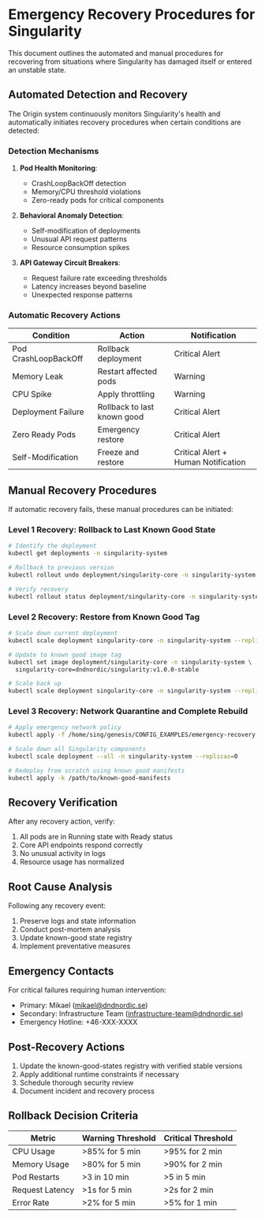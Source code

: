# Emergency Recovery Procedures for Singularity

This document outlines the automated and manual procedures for recovering from situations where Singularity has damaged itself or entered an unstable state.

## Automated Detection and Recovery

The Origin system continuously monitors Singularity's health and automatically initiates recovery procedures when certain conditions are detected:

### Detection Mechanisms

1. **Pod Health Monitoring**:
   - CrashLoopBackOff detection
   - Memory/CPU threshold violations
   - Zero-ready pods for critical components

2. **Behavioral Anomaly Detection**:
   - Self-modification of deployments
   - Unusual API request patterns
   - Resource consumption spikes

3. **API Gateway Circuit Breakers**:
   - Request failure rate exceeding thresholds
   - Latency increases beyond baseline
   - Unexpected response patterns

### Automatic Recovery Actions

| Condition | Action | Notification |
|-----------|--------|--------------|
| Pod CrashLoopBackOff | Rollback deployment | Critical Alert |
| Memory Leak | Restart affected pods | Warning |
| CPU Spike | Apply throttling | Warning |
| Deployment Failure | Rollback to last known good | Critical Alert |
| Zero Ready Pods | Emergency restore | Critical Alert |
| Self-Modification | Freeze and restore | Critical Alert + Human Notification |

## Manual Recovery Procedures

If automatic recovery fails, these manual procedures can be initiated:

### Level 1 Recovery: Rollback to Last Known Good State

```bash
# Identify the deployment
kubectl get deployments -n singularity-system

# Rollback to previous version
kubectl rollout undo deployment/singularity-core -n singularity-system

# Verify recovery
kubectl rollout status deployment/singularity-core -n singularity-system
```

### Level 2 Recovery: Restore from Known Good Tag

```bash
# Scale down current deployment
kubectl scale deployment singularity-core -n singularity-system --replicas=0

# Update to known good image tag
kubectl set image deployment/singularity-core -n singularity-system \
  singularity-core=dndnordic/singularity:v1.0.0-stable

# Scale back up
kubectl scale deployment singularity-core -n singularity-system --replicas=2
```

### Level 3 Recovery: Network Quarantine and Complete Rebuild

```bash
# Apply emergency network policy
kubectl apply -f /home/sing/genesis/CONFIG_EXAMPLES/emergency-recovery.yaml

# Scale down all Singularity components
kubectl scale deployment --all -n singularity-system --replicas=0

# Redeploy from scratch using known good manifests
kubectl apply -k /path/to/known-good-manifests
```

## Recovery Verification

After any recovery action, verify:

1. All pods are in Running state with Ready status
2. Core API endpoints respond correctly
3. No unusual activity in logs
4. Resource usage has normalized

## Root Cause Analysis

Following any recovery event:

1. Preserve logs and state information
2. Conduct post-mortem analysis
3. Update known-good state registry
4. Implement preventative measures

## Emergency Contacts

For critical failures requiring human intervention:

- Primary: Mikael (mikael@dndnordic.se)
- Secondary: Infrastructure Team (infrastructure-team@dndnordic.se)
- Emergency Hotline: +46-XXX-XXXX

## Post-Recovery Actions

1. Update the known-good-states registry with verified stable versions
2. Apply additional runtime constraints if necessary
3. Schedule thorough security review
4. Document incident and recovery process

## Rollback Decision Criteria

| Metric | Warning Threshold | Critical Threshold |
|--------|-------------------|-------------------|
| CPU Usage | >85% for 5 min | >95% for 2 min |
| Memory Usage | >80% for 5 min | >90% for 2 min |
| Pod Restarts | >3 in 10 min | >5 in 5 min |
| Request Latency | >1s for 5 min | >2s for 2 min |
| Error Rate | >2% for 5 min | >5% for 1 min |